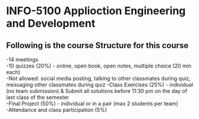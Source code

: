 # INFO-5100 Applioction Engineering and Development

## Following is the course Structure for this course
-14 meetings <br>
-10 quizzes (20%) - online, open book, open notes, multiple choice (20 min each)<br>
              -Not allowed:  social media posting, talking to other classmates during quiz, messaging other classmates during quiz
-Class Exercises (25%) - individual (no team submission) & Submit all solutions before 11:30 pm on the day of last class of the semester   <br>
-Final Project (50%) - individual or in a pair (max 2 students per team)<br>
-Attendance and class participation (5%)<br>

